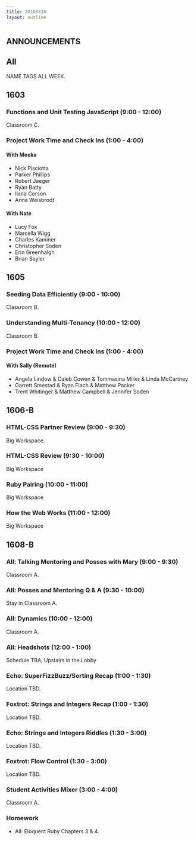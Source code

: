 ```yaml
---
title: 20160816
layout: outline
---
```


## ANNOUNCEMENTS

## All

NAME TAGS ALL WEEK.


## 1603

### Functions and Unit Testing JavaScript (9:00 - 12:00)

Classroom C.

### Project Work Time and Check Ins (1:00 - 4:00)

#### With Meeka

- Nick Pisciotta
- Parker Phillips
- Robert Jaeger
- Ryan Batty
- Ilana Corson
- Anna Weisbrodt

#### With Nate

- Lucy Fox
- Marcella Wigg
- Charles Kaminer
- Christopher Soden
- Erin Greenhalgh
- Brian Sayler


## 1605

### Seeding Data Efficiently (9:00 - 10:00)

Classroom B.

### Understanding Multi-Tenancy (10:00 - 12:00)

Classroom B.

### Project Work Time and Check Ins (1:00 - 4:00)

#### With Sally (Remote)

* Angela Lindow & Caleb Cowen & Tommasina Miller & Linda McCartney
* Garrett Smestad & Ryan Flach & Matthew Packer
* Trent Whitinger & Matthew Campbell & Jennifer Soden

## 1606-B

### HTML-CSS Partner Review (9:00 - 9:30)

Big Workspace.

### HTML-CSS Review (9:30 - 10:00)

Big Workspace

### Ruby Pairing (10:00 - 11:00)

Big Workspace

### How the Web Works (11:00 - 12:00)

Big Workspace


## 1608-B

### All: Talking Mentoring and Posses with Mary (9:00 - 9:30)

Classroom A.

### All: Posses and Mentoring Q & A (9:30 - 10:00)

Stay in Classroom A.

### All: Dynamics (10:00 - 12:00)

Classroom A.

### All: Headshots (12:00 - 1:00)

Schedule TBA, Upstairs in the Lobby

### Echo:  SuperFizzBuzz/Sorting Recap (1:00 - 1:30)

Location TBD.

### Foxtrot: Strings and Integers Recap (1:00 - 1:30)

Location TBD.

### Echo: Strings and Integers Riddles (1:30 - 3:00)

Location TBD.

### Foxtrot: Flow Control (1:30 - 3:00)

Location TBD.

### Student Activities Mixer (3:00 - 4:00)

Classroom A.

### Homework

* All:  Eloquent Ruby Chapters 3 & 4.
